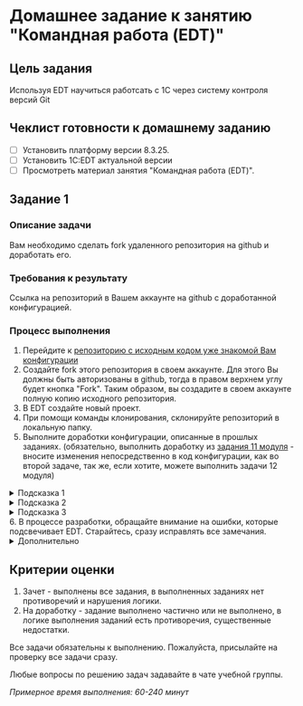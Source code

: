 # Домашнее задание к занятию "Командная работа (EDT)"


## Цель задания
Используя EDT научиться работсать с 1С через систему контроля версий Git

## Чеклист готовности к домашнему заданию
- [ ] Установить платформу версии 8.3.25.
- [ ] Установить 1C:EDT актуальной версии
- [ ] Просмотреть материал занятия "Командная работа (EDT)".

## Задание 1
### Описание задачи
Вам необходимо сделать fork удаленного репозитория на github и доработать его.

### Требования к результату
Ссылка на репозиторий в Вашем аккаунте на github с доработанной конфигурацией.

### Процесс выполнения
1. Перейдите к [репозиторию с исходным кодом уже знакомой Вам конфигурации](https://github.com/netology-code/onec-mid-base-11)
2. Создайте fork этого репозитория в своем аккаунте. Для этого Вы должны быть авторизованы в github, тогда в правом верхнем углу будет кнопка "Fork". Таким образом, вы создадите в своем аккаунте полную копию исходного репозитория.
3. В EDT создайте новый проект.
4. При помощи команды клонирования, склонируйте репозиторий в локальную папку.
5. Выполните доработки конфигурации, описанные в прошлых заданиях. (обязательно, выполнить доработку из [задания 11 модуля](../DTK/homework-11-2.md) - вносите изменения непосредственно в код конфигурации, как во второй задаче, так же, если хотите, можете выполнить задачи 12 модуля)
<details>
  <summary>Подсказка 1</summary>
  При выполнении доработок, старайтесь коммитить в репозиторий все логически законченные действия. Например, после добавления справочника контактных лиц и его настройки - сделайте коммит. После вывода поля на формы всех документов - сделайте еще один коммит. После добавления поля скидки на форму - сделайте третий коммит, после описания логики работы со скидками - четвертый. Помните, смысл коммитов заключается в том, чтобы Вы могли быстро переключиться к одному из них, по этому имеет смысл делать их достаточно часто, после завершения очередной задачи, отдельной по своему смыслу. С другой стороны, не стоит делать их слишком часто, чтобы история не была перегружена.
</details>
<details>
  <summary>Подсказка 2</summary>
  Вы можете создавать отдельные ветки под каждое задание, для тренировки и практики, но в целом, в данном случае, можно все коммитить непосредственно в master.
</details>
<details>
  <summary>Подсказка 3</summary>
  В итоге **Все доработки должны быть помещены в master, и должны быть отправлены в удаленный репозиторий**. По этому, рекомендуем после первого коммита попробовать сразу отправить изменения в репозиторий и проверить, что они там отражены.
</details>
6. В процессе разработки, обращайте внимание на ошибки, которые подсвечивает EDT. Старайтесь, сразу исправлять все замечания. 
<details>
  <summary>Дополнительно</summary>
  Напишите в комментарий к работе, Свои ощущения от разработки в EDT: как Вы считаете, насколько проще (или сложнее) работать в EDT. Удобнее ли, когда Вы сразу вилдите нарушения стиля программирования, это вам помогает, или скорее отвлекает? (Данное задание не является обязательным, т.к. EDT - довольно новый инструмент, интересны впечатления от его использования начинающими разработчиками)
</details>

## Критерии оценки

1. Зачет - выполнены все задания, в выполненных заданиях нет противоречий и нарушения логики. 
2. На доработку - задание выполнено частично или не выполнено, в логике выполнения заданий есть противоречия, существенные недостатки.

Все задачи обязательны к выполнению. Пожалуйста, присылайте на проверку все задачи сразу.

Любые вопросы по решению задач задавайте в чате учебной группы.

*Примерное время выполнения: 60-240 минут*
